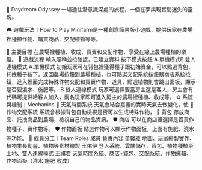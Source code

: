 🌙 Daydream Odyssey
一場通往潛意識深處的旅程，一個在夢與現實間迷失的靈魂。

🎮 遊戲玩法｜How to Play
Minifarm是一種創意簡易版小遊戲，提供玩家在農場裡種植作物、購買商品、交配植物等等。

🎯 主要目標
在農場裡種植、收成、買賣和交配作物，享受在線上農場種植的樂趣。
🧭 遊戲流程
輸入暱稱並按確認，已建立資料
按下模式按鈕:A.單機模式B.雙人連機模式
A.單機模式
初始玩家可在背包裡獲得種子跟初始資金，可以點選背包，托拽種子按下，返回農場按鈕到農場種植，也可點選交配系統按鈕跟商店系統按鈕，進入裡面完成特殊作物交配和買賣作物、道具，點選植物則會跳出面板，顯示是否要澆水、施肥等。
B.雙人連線模式
玩家可選擇要當房主還是客人，房主會有代碼可提供給客人加入，兩名玩家即可進入房主的農場裡種植、收成等。
⚙️ 系統與機制｜Mechanics
👤 天氣時間系統
天氣會結合嘉義的實時天氣去做變化，使
👾 作物交配系統
系統會根據背包自動檢視是否可以生成特殊作物，
🔮 背包
存放商品、托拽商品到農場，檢視自己的物品資訊。
🛡️ 商店
可以在商店裡選擇是否買作物種子、賣作物等。
🛡️ 作物面板
點選作物可以顯示作物面板，上面有施肥、澆水等功能。
💼 成員分工｜Team Roles
成員	負責內容
董馨雅 地圖、玩家繪製實作、植物生長動畫、植物等素材繪製
王佑伊 登入系統、雲端儲存、背包、植物種植至土地、雙人連線模式
王祺君 天氣時間系統、商店+錢包、交配系統、作物邏輯、作物面板（澆水 施肥 收成）

